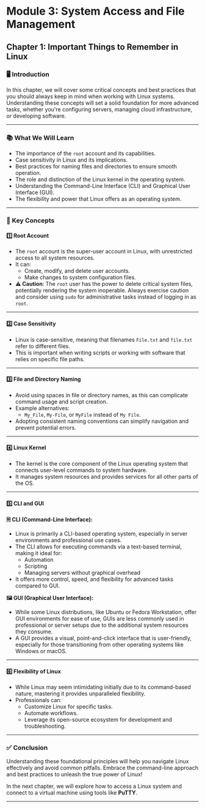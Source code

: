 # **Module 3: System Access and File Management**  

## **Chapter 1: Important Things to Remember in Linux**

### **🖥️ Introduction**  
In this chapter, we will cover some critical concepts and best practices that you should always keep in mind when working with Linux systems. Understanding these concepts will set a solid foundation for more advanced tasks, whether you're configuring servers, managing cloud infrastructure, or developing software.

---

### **📚 What We Will Learn**  
- The importance of the `root` account and its capabilities.  
- Case sensitivity in Linux and its implications.  
- Best practices for naming files and directories to ensure smooth operation.  
- The role and distinction of the Linux kernel in the operating system.  
- Understanding the Command-Line Interface (CLI) and Graphical User Interface (GUI).  
- The flexibility and power that Linux offers as an operating system.  

---

### **🔑 Key Concepts**  

#### **1️⃣ Root Account**  
- The `root` account is the super-user account in Linux, with unrestricted access to all system resources.  
- It can:  
  - Create, modify, and delete user accounts.  
  - Make changes to system configuration files.  
- **⚠️ Caution**: The `root` user has the power to delete critical system files, potentially rendering the system inoperable. Always exercise caution and consider using `sudo` for administrative tasks instead of logging in as `root`.  

---

#### **2️⃣ Case Sensitivity**  
- Linux is case-sensitive, meaning that filenames `File.txt` and `file.txt` refer to different files.  
- This is important when writing scripts or working with software that relies on specific file paths.  

---

#### **3️⃣ File and Directory Naming**  
- Avoid using spaces in file or directory names, as this can complicate command usage and script creation.  
- Example alternatives:  
  - `My_File`, `My-File`, or `MyFile` instead of `My File`.  
- Adopting consistent naming conventions can simplify navigation and prevent potential errors.  

---

#### **4️⃣ Linux Kernel**  
- The kernel is the core component of the Linux operating system that connects user-level commands to system hardware.  
- It manages system resources and provides services for all other parts of the OS.  

---

#### **5️⃣ CLI and GUI**  

**🖹 CLI (Command-Line Interface):**  
- Linux is primarily a CLI-based operating system, especially in server environments and professional use cases.  
- The CLI allows for executing commands via a text-based terminal, making it ideal for:  
  - Automation  
  - Scripting  
  - Managing servers without graphical overhead  
- It offers more control, speed, and flexibility for advanced tasks compared to GUI.  

**🖼️ GUI (Graphical User Interface):**  
- While some Linux distributions, like Ubuntu or Fedora Workstation, offer GUI environments for ease of use, GUIs are less commonly used in professional or server setups due to the additional system resources they consume.  
- A GUI provides a visual, point-and-click interface that is user-friendly, especially for those transitioning from other operating systems like Windows or macOS.  

---

#### **6️⃣ Flexibility of Linux**  
- While Linux may seem intimidating initially due to its command-based nature, mastering it provides unparalleled flexibility.  
- Professionals can:  
  - Customize Linux for specific tasks.  
  - Automate workflows.  
  - Leverage its open-source ecosystem for development and troubleshooting.  

---

### **✅ Conclusion**  
Understanding these foundational principles will help you navigate Linux effectively and avoid common pitfalls. Embrace the command-line approach and best practices to unleash the true power of Linux!  

In the next chapter, we will explore how to access a Linux system and connect to a virtual machine using tools like **PuTTY**.  

---
